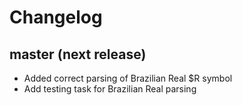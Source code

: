 # Changelog

## master (next release)
- Added correct parsing of Brazilian Real $R symbol
- Add testing task for  Brazilian Real parsing 
